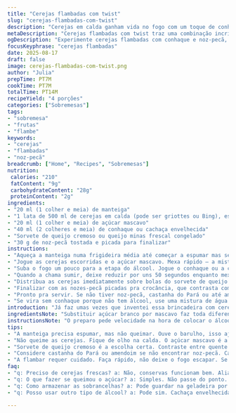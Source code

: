 ```yaml
---
title: "Cerejas flambadas com twist"
slug: "cerejas-flambadas-com-twist"
description: "Cerejas em calda ganham vida no fogo com um toque de conhaque e açúcar mascavo. A gema dessa mistura é o equilíbrio entre o doce, o álcool que queima rápido e o calor que cozinha as frutas sem perder a textura. A adição de noz-pecã tostada cria crocância inesperada, transformando o clássico numa sobremesa rústica e moderna. Em vez da tradicional creme de baunilha, experimente com sorvete de queijo cremoso para surpresa garantida. Serve quatro e sai rápido, ótimo para emergências na cozinha e finais com cheiro de infância e barulho da chama se apagando."
metaDescription: "Cerejas flambadas com twist traz uma combinação incrível de frutas, álcool e sorvete que vai surpreender seu paladar em poucos minutos"
ogDescription: "Experimente cerejas flambadas com conhaque e noz-pecã, uma sobremesa que eleva o sabor e traz nostalgia em cada garfada"
focusKeyphrase: "cerejas flambadas"
date: 2025-08-17
draft: false
image: cerejas-flambadas-com-twist.png
author: "Julia"
prepTime: PT7M
cookTime: PT7M
totalTime: PT14M
recipeYield: "4 porções"
categories: ["Sobremesas"]
tags:
- "sobremesa"
- "frutas"
- "flambe"
keywords:
- "cerejas"
- "flambadas"
- "noz-pecã"
breadcrumb: ["Home", "Recipes", "Sobremesas"]
nutrition: 
 calories: "210"
 fatContent: "9g"
 carbohydrateContent: "28g"
 proteinContent: "2g"
ingredients:
- "20 ml (1 colher e meia) de manteiga"
- "1 lata de 500 ml de cerejas em calda (pode ser griottes ou Bing), escorridas"
- "20 ml (1 colher e meia) de açúcar mascavo"
- "40 ml (2 colheres e meia) de conhaque ou cachaça envelhecida"
- "Sorvete de queijo cremoso ou queijo minas frescal congelado"
- "30 g de noz-pecã tostada e picada para finalizar"
instructions:
- "Aqueça a manteiga numa frigideira média até começar a espumar mas sem escurecer, fogo médio-alto funciona melhor."
- "Jogue as cerejas escorridas e o açúcar mascavo. Mexa rápido – a mistura deve chiar, não queimar. Note quando o açúcar derreter formando uma calda brilhante e as frutas começarem a soltar um pouco de líquido. Não deixe apurar demais para não virar melaço."
- "Suba o fogo um pouco para a etapa do álcool. Jogue o conhaque ou a cachaça, já fora do fogo para evitar acidentes. Volte a frigideira na boca do fogão, incline para que o álcool toque a chama e flambe, controle a chama com a distância e cuidado para não queimar as frutas."
- "Quando a chama sumir, deixe reduzir por uns 50 segundos enquanto mexe delicadamente – deve ficar uma calda mais densa, brilhante e levemente pegajosa, cor intensa."
- "Distribua as cerejas imediatamente sobre bolas do sorvete de queijo cremoso, a temperatura quente na fruta e frio no sorvete promove contraste sensacional."
- "Finalizar com as nozes-pecã picadas pra crocância, que contrasta com a maciez da cereja e o frio do sorvete."
- "Pronto pra servir. Se não tiver noz-pecã, castanha do Pará ou até amendoim torrado funciona — lembra, textura importa."
- "Se vira sem conhaque porque não tem álcool, use uma mistura de água quente com baunilha e uma pitada de canela que vai dar uma camada aromática interessante."
introduction: "Já faz umas vezes que inventei essa brincadeira com cerejas flambadas e só vou te adiantar uma coisa: o segredo não está só no fogo que dança enquanto o álcool queima. É na hora de escolher o açúcar, que interfere no sabor e na coloração, e principalmente no toque final crocante pra trazer vida à textura. Esqueça aquele jeito certinho, aquele tempo exato. Sigo pelo cheiro, o barulho que a manteiga faz, a doçura que se intensifica e a chama que explode. Cerejas tradicionais ou griottes? Pra mim vale a experiência e o que está na geladeira. Algumas tentativas trouxeram desastroso melaço, outras confusão de sabores, mas esse jeito que te passo aqui, com conhaque e noz-pecã, é o que funciona na minha cozinha caseira, simples e cheia de personalidade."
ingredientsNote: "Substituir açúcar branco por mascavo faz toda diferença - ele acrescenta notas caramelo e menos acidez. A manteiga precisa estar no ponto certo: dourada, não queimada, pra evitar amargor e manter a untuosidade. Eu já queimei um punhado de cerejas por excesso de fogo ou por deixar o açúcar passar do ponto, aprende rápido a reconhecer a hora certa pelo som borbulhante e pelo brilho das frutas. Se não encontrar cerejas griottes, as Bing são aceitáveis com menos acidez, mas pôr um pouquinho de limão no final ajuda a levantar o sabor. A noz-pecã dá um punch inesperado, mas também pode ser castanha do Pará, fica digno também com amendoim torradinho na falta do outro. Sempre mantenha o sorvete congelado pra suportar o calor na hora de servir."
instructionsNote: "O preparo pede velocidade na hora de colocar o álcool e flambar, não hesite - o fogo pede controle, se demorar a flambar vai evaporar e o efeito perde. Cozinhar as cerejas junto com o açúcar até derreter e formar calda é vital para engrossar e caramelizar naturalmente, preste atenção nas bolhinhas pequenas e no brilho intenso, sinal da transformação. Flambar acelera a redução do líquido e deixa aroma inconfundível, fica mais elegante no prato e com sabor complexo. A redução após a chama se apagar concentra o sabor, por isso mexa devagar e observe o líquido diminuindo, não pode ficar grosso demais que perde a leveza da calda. Por último, misturar o quente das frutas com o frio do sorvete traz aquele contraste sensação tátil que ativa o paladar, sem falar nas nozes que quebram a monotonia da textura."
tips:
- "A manteiga precisa espumar, mas não queimar. Ouve o barulho, isso ajuda. Gosto de usar manteiga de boa qualidade. O sabor é muito melhor. Fogo médio-alto é essencial."
- "Não queime as cerejas. Fique de olho na calda. O açúcar mascavo é a chave para um sabor rico. Se estiver muito mole, desligue tudo e não deixe virar melaço. Menos é mais."
- "Sorvete de queijo cremoso é a escolha certa. Contraste entre quente e frio é impressionante. Não hesite, coloque as cerejas quentes logo em cima do sorvete. Sensação única."
- "Considere castanha do Pará ou amendoim se não encontrar noz-pecã. Cada um traz uma textura diferente. Se não tiver conhaque, baunilha com canela pode dar uma nova vida à receita."
- "A flambar requer cuidado. Faça rápido, não deixe o fogo escapar. Se demorar, o álcool evapora. Veja a calda engrossar levemente. O som é seu guia. Desagradável se queimar."
faq:
- "q: Preciso de cerejas frescas? a: Não, conservas funcionam bem. Aliás, cerejas em calda dão um sabor especial e são práticas. Olhe sempre a data de validade."
- "q: O que fazer se queimou o açúcar? a: Simples. Não passe do ponto. Se queimar, não tem jeito. A calda amarga. Faça tudo de novo. Preste atenção no som."
- "q: Como armazenar as sobrancelhas? a: Pode guardar na geladeira por um dia. Sacanagem deixar fora. Sorvete deve ser congelado. Se deixar fora, derrete rápido."
- "q: Posso usar outro tipo de álcool? a: Pode sim. Cachaça envelhecida é uma opção. Mas escolha um bom. Sabor altera. Experimentos são sempre válidos na cozinha."

---
```


